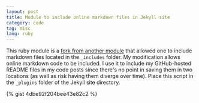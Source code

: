 ```yaml
---
layout: post
title: Module to include online markdown files in Jekyll site
category: code
tag: misc
lang: ruby 
---
```


This ruby module is a [fork from another module](https://gist.github.com/mignev/7759676) that allowed one to include markdown files located in the `_includes` folder. My modification allows online markdown code to be included. I use it to include my GitHub-hosted README files in my code posts since there's no point in saving them in two locations (as well as risk having them diverge over time). Place this script in the `_plugins` folder of the Jekyll site directory.

{% gist 4dbe92f204bee43e82c2 %}
